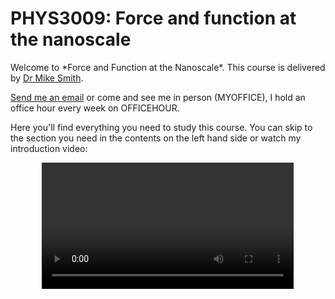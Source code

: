 # PHYS3009: Force and function at the nanoscale

<script src="content/constants.js" defer></script>

<div class=replace>
Welcome to *Force and Function at the Nanoscale*. This course is delivered by <a href=MYWEBPAGE>Dr Mike Smith</a>.

<a href=MYEMAIL>Send me an email</a> or come and see me in person (MYOFFICE), I hold an office hour every week on OFFICEHOUR.

Here you'll find everything you need to study this course. You can skip to the section you need in the contents on the left hand side or watch my introduction video:

<div style="text-align: center;">
<video width="80%" controls>
  <source src="media/vid1_1.mkv" type="video/mp4">
  Your browser does not support the video tag.
</video>
</div>

</div>
